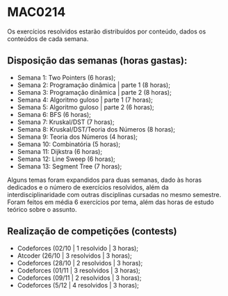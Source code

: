 # MAC0214


Os exercícios resolvidos estarão distribuídos por conteúdo, dados os conteúdos de cada semana.


## Disposição das semanas (horas gastas):

- Semana 1: Two Pointers (6 horas);
- Semana 2: Programação dinâmica | parte 1 (8 horas);
- Semana 3: Programação dinâmica | parte 2 (8 horas);
- Semana 4: Algoritmo guloso | parte 1 (7 horas);
- Semana 5: Algoritmo guloso | parte 2 (6 horas);
- Semana 6: BFS (6 horas);
- Semana 7: Kruskal/DST (7 horas);
- Semana 8: Kruskal/DST/Teoria dos Números (8 horas);
- Semana 9: Teoria dos Números (4 horas);
- Semana 10: Combinatória (5 horas);
- Semana 11: Dijkstra (6 horas);
- Semana 12: Line Sweep (6 horas);
- Semana 13: Segment Tree (7 horas);


Alguns temas foram expandidos para duas semanas, dado às horas dedicados e o número de exercícios resolvidos, além da interdisciplinaridade com outras disciplinas cursadas no mesmo semestre. Foram feitos em média 6 exercícios por tema, além das horas de estudo teórico sobre o assunto.

## Realização de competições (contests)

- Codeforces (02/10 | 1 resolvido | 3 horas);
- Atcoder (26/10 | 3 resolvidos | 3 horas);
- Codeforces (28/10 | 2 resolvidos | 3 horas);
- Codeforces (01/11 | 3 resolvidos | 3 horas);
- Codeforces (09/11 | 2 resolvidos | 3 horas);
- Codeforces (5/12 | 4 resolvidos | 3 horas);

